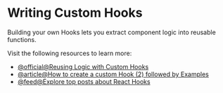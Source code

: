 # Writing Custom Hooks

Building your own Hooks lets you extract component logic into reusable functions.

Visit the following resources to learn more:

- [@official@Reusing Logic with Custom Hooks](https://react.dev/learn/reusing-logic-with-custom-hooks)
- [@article@How to create a custom Hook (2) followed by Examples](https://www.robinwieruch.de/react-custom-hook/)
- [@feed@Explore top posts about React Hooks](https://app.daily.dev/tags/react-hooks?ref=roadmapsh)
